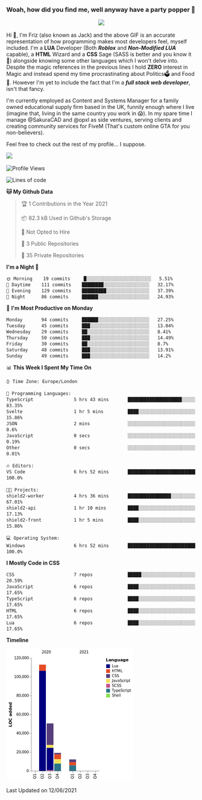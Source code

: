 ### Woah, how did you find me, well anyway have a party popper 🎉

<p align="center">
  <img  src="https://66.media.tumblr.com/d2766024a15e8c140bf20f314664eed2/d1615166bf58615c-d8/s400x600/aabc473a64edc43599d5345fd1e9e792d66ecc48.gifv">
</p>

Hi :wave:, I'm Friz (also known as Jack) and the above GIF is an accurate representation of how programming makes most developers feel, myself included. I'm a **LUA** Developer (Both ***Roblox*** and ***Non-Modified LUA*** capable), a **HTML** Wizard and a **CSS** Sage (SASS is better and you know it :pray:) alongside knowing some other languages which I won't delve into. Despite the magic references in the previous lines I hold **ZERO** interest in Magic and instead spend my time procrastinating about Politics🗳️ and Food🍔. However I'm yet to include the fact that I'm a ***full stack web developer***, isn't that fancy.

I'm currently employed as Content and Systems Manager for a family owned educational supply firm based in the UK, funnily enough where I live (imagine that, living in the same country you work in 😱). In my spare time I manage @SakuraCAD and @opxl as side ventures, serving clients and creating community services for FiveM (That's custom online GTA for you non-believers).

Feel free to check out the rest of my profile... I suppose.

<a href="https://github.com/anuraghazra/github-readme-stats">
  <img  src="https://github-readme-stats.vercel.app/api?username=JackOPXL&count_private=true&show_icons=true&theme=tokyonight" />
</a>



<!--START_SECTION:waka-->
![Profile Views](http://img.shields.io/badge/Profile%20Views-0-blue)

![Lines of code](https://img.shields.io/badge/From%20Hello%20World%20I%27ve%20Written-194609%20lines%20of%20code-blue)

**🐱 My Github Data** 

> 🏆 1 Contributions in the Year 2021
 > 
> 📦 82.3 kB Used in Github's Storage 
 > 
> 🚫 Not Opted to Hire
 > 
> 📜 3 Public Repositories 
 > 
> 🔑 35 Private Repositories  
 > 
**I'm a Night 🦉** 

```text
🌞 Morning    19 commits     █░░░░░░░░░░░░░░░░░░░░░░░░   5.51% 
🌆 Daytime    111 commits    ████████░░░░░░░░░░░░░░░░░   32.17% 
🌃 Evening    129 commits    █████████░░░░░░░░░░░░░░░░   37.39% 
🌙 Night      86 commits     ██████░░░░░░░░░░░░░░░░░░░   24.93%

```
📅 **I'm Most Productive on Monday** 

```text
Monday       94 commits     ██████░░░░░░░░░░░░░░░░░░░   27.25% 
Tuesday      45 commits     ███░░░░░░░░░░░░░░░░░░░░░░   13.04% 
Wednesday    29 commits     ██░░░░░░░░░░░░░░░░░░░░░░░   8.41% 
Thursday     50 commits     ███░░░░░░░░░░░░░░░░░░░░░░   14.49% 
Friday       30 commits     ██░░░░░░░░░░░░░░░░░░░░░░░   8.7% 
Saturday     48 commits     ███░░░░░░░░░░░░░░░░░░░░░░   13.91% 
Sunday       49 commits     ███░░░░░░░░░░░░░░░░░░░░░░   14.2%

```


📊 **This Week I Spent My Time On** 

```text
⌚︎ Time Zone: Europe/London

💬 Programming Languages: 
TypeScript               5 hrs 43 mins       ████████████████████░░░░░   83.35% 
Svelte                   1 hr 5 mins         ████░░░░░░░░░░░░░░░░░░░░░   15.86% 
JSON                     2 mins              ░░░░░░░░░░░░░░░░░░░░░░░░░   0.6% 
JavaScript               0 secs              ░░░░░░░░░░░░░░░░░░░░░░░░░   0.19% 
Other                    0 secs              ░░░░░░░░░░░░░░░░░░░░░░░░░   0.01%

🔥 Editors: 
VS Code                  6 hrs 52 mins       █████████████████████████   100.0%

🐱‍💻 Projects: 
shield2-worker           4 hrs 36 mins       ████████████████░░░░░░░░░   67.01% 
shield2-api              1 hr 10 mins        ████░░░░░░░░░░░░░░░░░░░░░   17.13% 
shield2-front            1 hr 5 mins         ████░░░░░░░░░░░░░░░░░░░░░   15.86%

💻 Operating System: 
Windows                  6 hrs 52 mins       █████████████████████████   100.0%

```

**I Mostly Code in CSS** 

```text
CSS                      7 repos             █████░░░░░░░░░░░░░░░░░░░░   20.59% 
JavaScript               6 repos             ████░░░░░░░░░░░░░░░░░░░░░   17.65% 
TypeScript               6 repos             ████░░░░░░░░░░░░░░░░░░░░░   17.65% 
HTML                     6 repos             ████░░░░░░░░░░░░░░░░░░░░░   17.65% 
Lua                      6 repos             ████░░░░░░░░░░░░░░░░░░░░░   17.65%

```


**Timeline**

![Chart not found](https://raw.githubusercontent.com/JackOPXL/JackOPXL/master/charts/bar_graph.png) 


 Last Updated on 12/06/2021
<!--END_SECTION:waka-->


